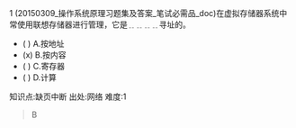 1
(20150309_操作系统原理习题集及答案_笔试必需品_doc)在虚拟存储器系统中常使用联想存储器进行管理，它是﹎﹎﹎﹎寻址的。
- ( ) A.按地址
- (x) B.按内容
- ( ) C.寄存器
- ( ) D.计算

知识点:缺页中断
出处:网络
难度:1
> B
